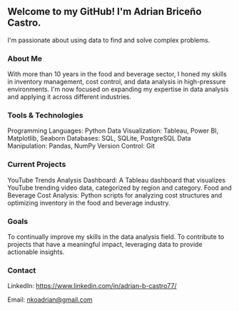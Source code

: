 ## Welcome to my GitHub! I'm Adrian Briceño Castro. 
I'm passionate about using data to find and solve complex problems.

### About Me
With more than 10 years in the food and beverage sector, I honed my skills in inventory management, cost control, and data analysis in high-pressure environments. I'm now focused on expanding my expertise in data analysis and applying it across different industries.

### Tools & Technologies
Programming Languages: Python
Data Visualization: Tableau, Power BI, Matplotlib, Seaborn
Databases: SQL, SQLite, PostgreSQL
Data Manipulation: Pandas, NumPy
Version Control: Git

### Current Projects
YouTube Trends Analysis Dashboard: A Tableau dashboard that visualizes YouTube trending video data, categorized by region and category.
Food and Beverage Cost Analysis: Python scripts for analyzing cost structures and optimizing inventory in the food and beverage industry.

### Goals
To continually improve my skills in the data analysis field.
To contribute to projects that have a meaningful impact, leveraging data to provide actionable insights.

### Contact
LinkedIn: https://www.linkedin.com/in/adrian-b-castro77/

Email: nkoadrian@gmail.com
